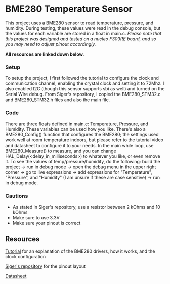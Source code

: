# BME280 Temperature Sensor
This project uses a BME280 sensor to read temperature, pressure, and humidity. During testing, these values were read in the debug console, but the values for each variable are stored in a float in main.c. *Please note that this project was designed and tested on a nucleo F303RE board, and so you may need to adjust pinout accordingly.*

**All resources are linked down below.**

### Setup
To setup the project, I first followed the tutorial to configure the clock and communication channel, enabling the crystal clock and setting it to 72Mhz. I also enabled I2C (though this sensor supports sbi as well) and turned on the Serial Wire debug. From Siger's repository, I copied the BME280_STM32.c and BME280_STM32.h files and also the main file. 

### Code
There are three floats defined in main.c: Temperature, Pressure, and Humidity. These variables can be used how you like. There's also a BME280_Config() function that configures the BME280; the settings used work well at room temperature indoors, but please refer to the tutorial video and datasheet to configure it to your needs. In the main while loop, use BME280_Measure() to measure, and you can change HAL_Delay(<delay_in_milliseconds>) to whatever you like, or even remove it. To see the values of temp/pressure/humidity, do the following: build the project -> run in debug mode -> open the debug menu in the upper right corner -> go to live expressions -> add expressions for "Temperature", "Pressure", and "Humidity" (I am unsure if these are case sensitive) -> run in debug mode.

### Cautions

- As stated in Siger's repository, use a resistor between 2 kOhms and 10 kOhms
- Make sure to use 3.3V
- Make sure your pinout is correct

## Resources
[Tutorial](https://www.youtube.com/watch?v=jDhkfe2YG_o) for an explanation of the BME280 drivers, how it works, and the clock configuration

[Siger's repository](https://github.com/McGillRocketTeam/Orbital_2023-24_Payload/tree/training/BME280_Training) for the pinout layout

[Datasheet](https://cdn.sparkfun.com/assets/e/7/3/b/1/BME280_Datasheet.pdf)
